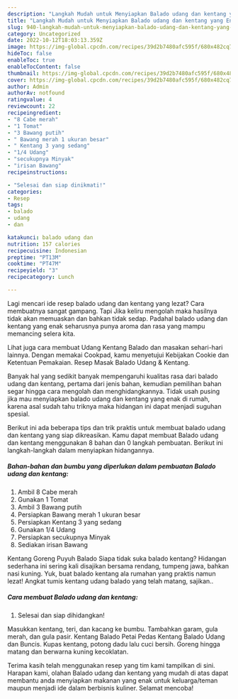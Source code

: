 ```yaml
---
description: "Langkah Mudah untuk Menyiapkan Balado udang dan kentang yang Enak, Buat Buka Puasa}"
title: "Langkah Mudah untuk Menyiapkan Balado udang dan kentang yang Enak, Buat Buka Puasa}"
slug: 940-langkah-mudah-untuk-menyiapkan-balado-udang-dan-kentang-yang-enak-buat-buka-puasa
category: Uncategorized
date: 2022-10-12T18:03:13.359Z
image: https://img-global.cpcdn.com/recipes/39d2b7480afc595f/680x482cq70/balado-udang-dan-kentang-foto-resep-utama.jpg
hideToc: false
enableToc: true
enableTocContent: false
thumbnail: https://img-global.cpcdn.com/recipes/39d2b7480afc595f/680x482cq70/balado-udang-dan-kentang-foto-resep-utama.jpg
cover: https://img-global.cpcdn.com/recipes/39d2b7480afc595f/680x482cq70/balado-udang-dan-kentang-foto-resep-utama.jpg
author: Admin
authorAv: notfound
ratingvalue: 4
reviewcount: 22
recipeingredient:
- "8 Cabe merah"
- "1 Tomat"
- "3 Bawang putih"
- " Bawang merah 1 ukuran besar"
- " Kentang 3 yang sedang"
- "1/4 Udang"
- "secukupnya Minyak"
- "irisan Bawang"
recipeinstructions:

- "Selesai dan siap dinikmati!"
categories:
- Resep
tags:
- balado
- udang
- dan

katakunci: balado udang dan 
nutrition: 157 calories
recipecuisine: Indonesian
preptime: "PT13M"
cooktime: "PT47M"
recipeyield: "3"
recipecategory: Lunch

---
```



Lagi mencari ide resep balado udang dan kentang yang lezat? Cara membuatnya sangat gampang. Tapi Jika keliru mengolah maka hasilnya tidak akan memuaskan dan bahkan tidak sedap. Padahal balado udang dan kentang yang enak seharusnya punya aroma dan rasa yang mampu memancing selera kita.


Lihat juga cara membuat Udang Kentang Balado dan masakan sehari-hari lainnya. Dengan memakai Cookpad, kamu menyetujui Kebijakan Cookie dan Ketentuan Pemakaian. Resep Masak Balado Udang &amp; Kentang.

Banyak hal yang sedikit banyak mempengaruhi kualitas rasa dari balado udang dan kentang, pertama dari jenis bahan, kemudian pemilihan bahan segar hingga cara mengolah dan menghidangkannya. Tidak usah pusing jika mau menyiapkan balado udang dan kentang yang enak di rumah, karena asal sudah tahu triknya maka hidangan ini dapat menjadi suguhan spesial.


Berikut ini ada beberapa tips dan trik praktis untuk membuat balado udang dan kentang yang siap dikreasikan. Kamu dapat membuat Balado udang dan kentang menggunakan 8 bahan dan 0 langkah pembuatan. Berikut ini langkah-langkah dalam menyiapkan hidangannya.

<!--inarticleads1-->

##### Bahan-bahan dan bumbu yang diperlukan dalam pembuatan Balado udang dan kentang:

1. Ambil 8 Cabe merah
1. Gunakan 1 Tomat
1. Ambil 3 Bawang putih
1. Persiapkan  Bawang merah 1 ukuran besar
1. Persiapkan  Kentang 3 yang sedang
1. Gunakan 1/4 Udang
1. Persiapkan secukupnya Minyak
1. Sediakan irisan Bawang


Kentang Goreng Puyuh Balado Siapa tidak suka balado kentang? Hidangan sederhana ini sering kali disajikan bersama rendang, tumpeng jawa, bahkan nasi kuning. Yuk, buat balado kentang ala rumahan yang praktis namun lezat! Angkat tumis kentang udang balado yang telah matang, sajikan.. 

<!--inarticleads2-->

##### Cara membuat Balado udang dan kentang:


1. Selesai dan siap dihidangkan!

Masukkan kentang, teri, dan kacang ke bumbu. Tambahkan garam, gula merah, dan gula pasir. Kentang Balado Petai Pedas Kentang Balado Udang dan Buncis. Kupas kentang, potong dadu lalu cuci bersih. Goreng hingga matang dan berwarna kuning kecoklatan. 

Terima kasih telah menggunakan resep yang tim kami tampilkan di sini. Harapan kami, olahan Balado udang dan kentang yang mudah di atas dapat membantu anda menyiapkan makanan yang enak untuk keluarga/teman maupun menjadi ide dalam berbisnis kuliner. Selamat mencoba!
